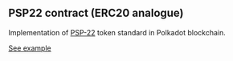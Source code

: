 ## PSP22 contract (ERC20 analogue)

Implementation of [PSP-22](https://github.com/w3f/PSPs/blob/master/PSPs/psp-22.md) token standard in Polkadot blockchain.

[See example](https://supercolony-net.github.io/openbrush-contracts/smart-contracts/psp22/psp22)
